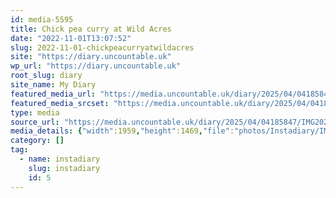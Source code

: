 ```yaml
---
id: media-5595
title: Chick pea curry at Wild Acres
date: "2022-11-01T13:07:52"
slug: 2022-11-01-chickpeacurryatwildacres
site: "https://diary.uncountable.uk"
wp_url: "https://diary.uncountable.uk"
root_slug: diary
site_name: My Diary
featured_media_url: "https://media.uncountable.uk/diary/2025/04/04185847/IMG20221101130752.webp"
featured_media_srcset: "https://media.uncountable.uk/diary/2025/04/04185847/IMG20221101130752-300x225.webp 300w, https://media.uncountable.uk/diary/2025/04/04185847/IMG20221101130752-1024x768.webp 1024w, https://media.uncountable.uk/diary/2025/04/04185847/IMG20221101130752-150x150.webp 150w, https://media.uncountable.uk/diary/2025/04/04185847/IMG20221101130752-640x480.webp 640w, https://media.uncountable.uk/diary/2025/04/04185847/IMG20221101130752.webp 1959w"
type: media
source_url: "https://media.uncountable.uk/diary/2025/04/04185847/IMG20221101130752.webp"
media_details: {"width":1959,"height":1469,"file":"photos/Instadiary/IMG20221101130752.webp","filesize":159214,"sizes":{"medium":{"file":"IMG20221101130752-300x225.webp","width":300,"height":225,"filesize":27640,"mime_type":"image/webp","source_url":"https://media.uncountable.uk/diary/2025/04/04185847/IMG20221101130752-300x225.webp"},"large":{"file":"IMG20221101130752-1024x768.webp","width":1024,"height":768,"filesize":165502,"mime_type":"image/webp","source_url":"https://media.uncountable.uk/diary/2025/04/04185847/IMG20221101130752-1024x768.webp"},"thumbnail":{"file":"IMG20221101130752-150x150.webp","width":150,"height":150,"filesize":10500,"mime_type":"image/webp","source_url":"https://media.uncountable.uk/diary/2025/04/04185847/IMG20221101130752-150x150.webp"},"mobwidth":{"file":"IMG20221101130752-640x480.webp","width":640,"height":480,"filesize":91012,"mime_type":"image/webp","source_url":"https://media.uncountable.uk/diary/2025/04/04185847/IMG20221101130752-640x480.webp"},"full":{"file":"IMG20221101130752.webp","width":1959,"height":1469,"mime_type":"image/webp","source_url":"https://media.uncountable.uk/diary/2025/04/04185847/IMG20221101130752.webp"}},"image_meta":{"aperture":"0","credit":"","camera":"","caption":"","created_timestamp":"0","copyright":"","focal_length":"0","iso":"0","shutter_speed":"0","title":"","orientation":"0","keywords":[]}}
category: []
tag:
  - name: instadiary
    slug: instadiary
    id: 5
---
```


